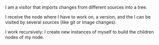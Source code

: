 I am a visitor that imports changes from different sources into a tree.

I receive the node where I have to work on, a version, and the I can be visited by several sources (like git or image changes). 

I work recursively: I create new instances of myself to build the children nodes of my node.